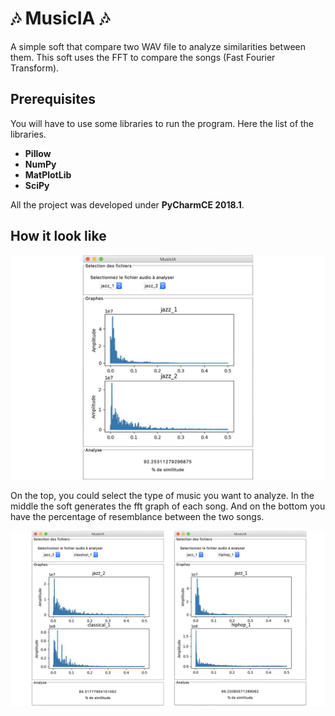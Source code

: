 # :notes: MusicIA :notes:

A simple soft that compare two WAV file to analyze similarities between them. This soft uses the FFT to compare the songs (Fast Fourier Transform).

## Prerequisites

You will have to use some libraries to run the program. Here the list of the libraries.
* **Pillow**
* **NumPy**
* **MatPlotLib**
* **SciPy**

All the project was developed under **PyCharmCE 2018.1**.

## How it look like

![ScreenShot_Jazz](/img/screen_jazz.png?raw=true "Main Screen")

On the top, you could select the type of music you want to analyze. In the middle the soft generates the fft graph of each song. And on the bottom you have the percentage of resemblance between the two songs.

![ScreenShots_MusicIA](/img/screens.png?raw=true "Screens")
